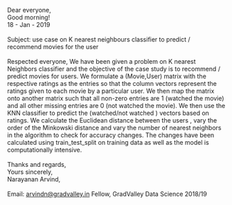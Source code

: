 Dear everyone, <br>
Good morning! <br>
18 - Jan - 2019 <br>
<br>
Subject: use case on K nearest neighbours classifier to predict / recommend movies for the user <br>
<br>
Respected everyone,
  We have been given a problem on K nearest Neighbors classifier and the objective of the case study is to recommend / predict movies 
for users. We formulate a (Movie,User) matrix with the respective ratings as the entries so that the column vectors represent the 
ratings given to each movie by a particular user. We then map the matrix onto another matrix such that all non-zero entries are 
1 (watched the movie) and all other missing entries are 0 (not watched the movie). We then use the KNN classifier to predict the 
(watched/not watched ) vectors based on ratings. We calculate the Euclidean distance between the users , vary the order of the 
Minkowski distance and vary the number of nearest neighbors in the algorithm to check for accuracy changes. The changes have been 
calculated using train_test_split on training data as well as the model is computationally intensive.
<br>
<br>
Thanks and regards, <br>
Yours sincerely, <br>
Narayanan Arvind, <br>
<br>
Email: arvindn@gradvalley.in
Fellow, GradValley Data Science 2018/19
